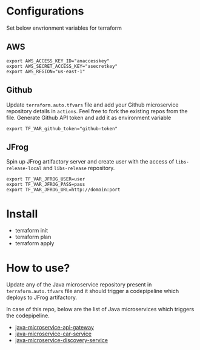 # Configurations

Set below envrionment variables for terraform

## AWS
```
export AWS_ACCESS_KEY_ID="anaccesskey"  
export AWS_SECRET_ACCESS_KEY="asecretkey"  
export AWS_REGION="us-east-1"  
```

## Github
Update `terraform.auto.tfvars` file and add your Github microservice repository details in `actions`. Feel free to fork the existing repos from the file. Generate Github API token and add it as environment variable
```
export TF_VAR_github_token="github-token"  
```

## JFrog
Spin up JFrog artifactory server and create user with the access of `libs-release-local` and `libs-release` repository.
```
export TF_VAR_JFROG_USER=user
export TF_VAR_JFROG_PASS=pass
export TF_VAR_JFROG_URL=http://domain:port
```
# Install

- terraform init
- terraform plan
- terraform apply


# How to use?
Update any of the Java microservice repository present in `terraform.auto.tfvars` file and it should trigger a codepipeline which deploys to JFrog artifactory.

In case of this repo, below are the list of Java microservices which triggers the codepipeline.
- [java-microservice-api-gateway](https://github.com/yogingale/java-microservice-api-gateway)
- [java-microservice-car-service](https://github.com/yogingale/java-microservice-car-service)
- [java-microservice-discovery-service](https://github.com/yogingale/java-microservice-discovery-service)

